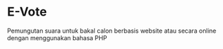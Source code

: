 # E-Vote
Pemungutan suara untuk bakal calon berbasis website atau secara online dengan menggunakan bahasa PHP
